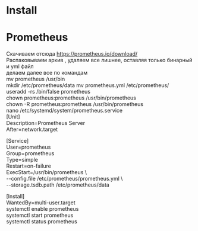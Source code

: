 # Install
# Prometheus
Скачиваем отсюда https://prometheus.io/download/  
Распаковываем архив , удаляем все лишнее, оставляя только бинарный и yml файл  
делаем далее все по командам  
mv prometheus /usr/bin  
mkdir /etc/prometheus/data
mv prometheus.yml /etc/prometheus/  
useradd -rs /bin/false prometheus  
chown prometheus:prometheus /usr/bin/prometheus  
chown -R prometheus:prometheus /usr/bin/prometheus  
nano /etc/systemd/system/prometheus.service  
[Unit]  
Description=Prometheus Server  
After=network.target  

[Service]  
User=prometheus  
Group=prometheus  
Type=simple  
Restart=on-failure  
ExecStart=/usr/bin/prometheus \  
  --config.file         /etc/prometheus/prometheus.yml \  
  --storage.tsdb.path   /etc/prometheus/data  

[Install]  
WantedBy=multi-user.target  
systemctl enable prometheus  
systemctl start prometheus  
systemctl status prometheus

